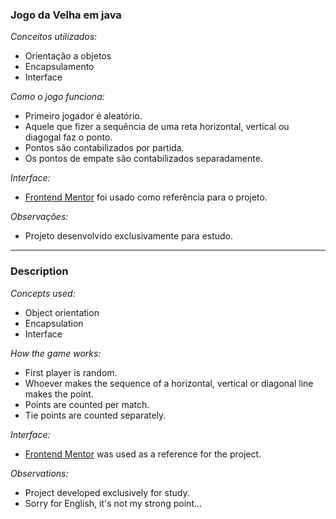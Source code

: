 ### Jogo da Velha em java

*Conceitos utilizados:*

- Orientação a objetos
- Encapsulamento
- Interface

*Como o jogo funciona:*

- Primeiro jogador é aleatório.
- Aquele que fizer a sequência de uma reta horizontal, vertical ou diagogal faz o ponto.
- Pontos são contabilizados por partida.
- Os pontos de empate são contabilizados separadamente.

*Interface:*

- <a href="https://www.frontendmentor.io/challenges/tic-tac-toe-game-Re7ZF_E2v">Frontend Mentor</a> foi usado como referência para o projeto.

*Observações:*

- Projeto desenvolvido exclusivamente para estudo.

---

### Description

*Concepts used:*

- Object orientation
- Encapsulation
- Interface

*How the game works:*

- First player is random.
- Whoever makes the sequence of a horizontal, vertical or diagonal line makes the point.
- Points are counted per match.
- Tie points are counted separately.

*Interface:*

- <a href="https://www.frontendmentor.io/challenges/tic-tac-toe-game-Re7ZF_E2v">Frontend Mentor</a> was used as a reference for the project.

*Observations:*

- Project developed exclusively for study.
- Sorry for English, it's not my strong point...
